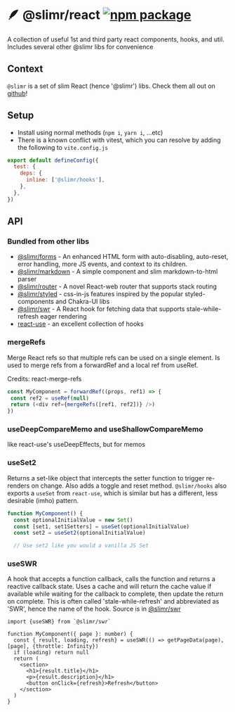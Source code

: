 # 🪶 @slimr/react [![npm package](https://img.shields.io/npm/v/@slimr/react.svg?style=flat-square)](https://npmjs.org/package/@slimr/react)

A collection of useful 1st and third party react components, hooks, and util. Includes several other @slimr libs for convenience

## Context

`@slimr` is a set of slim React (hence '@slimr') libs. Check them all out on [github](https://github.com/bdombro/slimr)!

## Setup

- Install using normal methods (`npm i`, `yarn i`, ...etc)
- There is a known conflict with vitest, which you can resolve by adding the following to `vite.config.js`

```javascript
export default defineConfig({
  test: {
    deps: {
      inline: ['@slimr/hooks'],
    },
  },
})
```

## API

### Bundled from other libs

- [@slimr/forms](https://www.npmjs.com/package/@slimr/forms) - An enhanced HTML form with auto-disabling, auto-reset, error handling, more JS events, and context to its children.
- [@slimr/markdown](https://www.npmjs.com/package/@slimr/markdown) - A simple component and slim markdown-to-html parser
- [@slimr/router](https://www.npmjs.com/package/@slimr/router) - A novel React-web router that supports stack routing
- [@slimr/styled](https://www.npmjs.com/package/@slimr/styled) - css-in-js features inspired by the popular styled-components and Chakra-UI libs
- [@slimr/swr](https://www.npmjs.com/package/@slimr/swr) - A React hook for fetching data that supports stale-while-refresh eager rendering
- [react-use](https://www.npmjs.com/package/react-use) - an excellent collection of hooks

### mergeRefs

Merge React refs so that multiple refs can be used on a single element. Is
used to merge refs from a forwardRef and a local ref from useRef.

Credits: react-merge-refs

```typescript
const MyComponent = forwardRef((props, ref1) => {
 const ref2 = useRef(null)
 return (<div ref={mergeRefs([ref1, ref2])} />)
})
```

### useDeepCompareMemo and useShallowCompareMemo

like react-use's useDeepEffects, but for memos

### useSet2

Returns a set-like object that intercepts the setter function to trigger re-renders on change. Also adds a toggle and reset method. `@slimr/hooks` also exports a `useSet` from `react-use`, which is similar but has a different, less desirable (imho) pattern.

```typescript
function MyComponent() {
  const optionalInitialValue = new Set()
  const [set1, set1Setters] = useSet(optionalInitialValue)
  const set2 = useSet2(optionalInitialValue)

  // Use set2 like you would a vanilla JS Set
```

### useSWR

A hook that accepts a function callback, calls the function and returns a reactive callback state. Uses a cache and will return the cache value if available while waiting for the callback to complete, then update the return on complete. This is often called 'stale-while-refresh' and abbreviated as 'SWR', hence the name of the hook. Source is in [@slimr/swr](https://www.npmjs.com/package/@slimr/swr)

```tsx
import {useSWR} from `@slimr/swr`

function MyComponent({ page }: number) {
  const { result, loading, refresh} = useSWR(() => getPageData(page), [page], {throttle: Infinity})
  if (loading) return null
  return (
    <section>
      <h1>{result.title}</h1>
      <p>{result.description}</h1>
      <button onClick={refresh}>Refresh</button>
    </section>
  )
}
```

